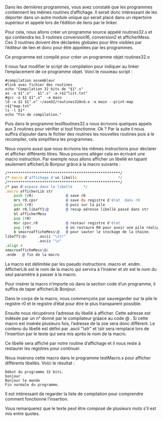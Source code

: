 Dans les dernières programmes, vous avez constaté que les programmes contiennent les mêmes routines d’affichage. 
Il serait donc intéressant de les déporter dans un autre module unique qui serait placé dans un répertoire supérieur et appelé lors de l’édition de liens par le linker.

Pour cela, nous allons créer un programme source appelé routines32.s et qui contiendra les 3 routines conversion16, conversion2 et afficherMess.
Ces 3 routines doivent être déclarées globales pour être visibles par l’éditeur de lien et donc pour être appelées par les programmes.

Ce programme est compilé pour créer un programme objet routines32.o

Il nous faut modifier le script de compilation pour indiquer au linker l’emplacement de ce programme objet.
Voici le nouveau script :
```shell
#compilation assembleur
#link avec fichier des routines
echo "Compilation 32 bits de "$1".s"
as -o $1".o"   $1".s" -a >$1"list.txt"
#gcc -o $1 $1".o"  -e main
ld -o $1 $1".o" ~/asm32/routines32And.o -e main --print-map >$1"map.txt"
ls -l $1*
echo "Fin de compilation."
```

Puis dans le programme testRoutines32.s nous écrivons quelques appels aux 3 routines pour vérifier si tout fonctionne.
Ok ? Par la suite il nous suffira d’ajouter dans le fichier des routines les nouvelles routines puis à le recompiler, cela simplifiera les programmes.

Nous voyons aussi que nous écrivons les mêmes instructions pour déclarer et afficher différents titres. Nous pouvons alléger cela en écrivant une macro instruction. Par exemple nous allons afficher un libellé en tapant seulement afficherLib Bonjour grâce à la macro suivante :

```asm
/****************************************************/
/* macro d'affichage d'un libellé                   */
/****************************************************/
/* pas d'espace dans le libellé     */
.macro afficherLib str 
    push {r0}               @ save r0
    mrs r0,cpsr             @ save du registre d'état  dans r0
    push {r0}               @ puis sur la pile
    adr r0,libaff1\@        @ recup adresse libellé passé dans str
    bl afficherMess
    pop {r0}
    msr cpsr,r0             @ restaur registre d'état
    pop {r0}                @ on restaure R0 pour avoir une pile réalignée
    b smacroafficheMess\@   @ pour sauter le stockage de la chaine.
libaff1\@:     .ascii "\str"
               .asciz "\n"
.align 4
smacroafficheMess\@:     
.endm   @ fin de la macro
```
La macro est délimitée par les pseudo instructions .macro et .endm. AfficherLib est le nom de la macro qui servira à l’insérer et str est le nom du seul paramètre à passer à la macro. 

Pour insérer la macro n’importe où dans la section code d’un programme, il suffira de taper afficherLib Bonjour.

Dans le corps de la macro, nous commençons par sauvegarder sur la pile le registre r0 et le registre d’état pour être le plus transparent possible.

Ensuite nous récupérons l’adresse du libellé à afficher. Cette adresse est indéxée par un n° donné par le compilateur gràace au code \@ . Si cette macro est insérée plusieurs fois, l’adresse de la zoe sera donc différent.  Le contenu du libellé est défini par .ascii "\str" et \str sera remplacé lors de l’insertion par le texte qui sera mis après le nom de la macro.

Ce libellé sera affiché par notre routine d’affichage et il nous reste à restaurer les registres pour continuer.

Nous insérons cette macro dans le programme testMacro.s pour afficher différents libellés.
Voici le résultat :
```
Début du programme 32 bits.
bonjour
Bonjour le monde
Fin normale du programme.
```

Il est intéressant de regarder la liste de compilation pour comprendre comment fonctionne l’insertion.

Vous remarquerez que le texte peut être composé de plusieurs mots s’il est mis entre quotes.
